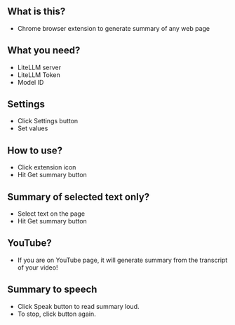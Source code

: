 
## What is this?
- Chrome browser extension to generate summary of any web page

## What you need?
- LiteLLM server
- LiteLLM Token
- Model ID

## Settings
- Click Settings button
- Set values

## How to use?
- Click extension icon
- Hit Get summary button

## Summary of selected text only?
- Select text on the page
- Hit Get summary button

## YouTube?
- If you are on YouTube page, it will generate summary from the transcript of your video!

## Summary to speech
- Click Speak button to read summary loud.
- To stop, click button again.